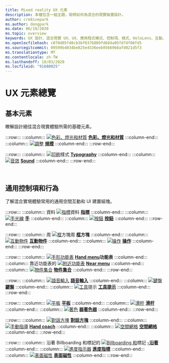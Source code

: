 ```yaml
---
title: Mixed reality UX 元素
description: 本檔包含一組主題，說明如何為混合的現實裝置設計。
author: cre8ivepark
ms.author: dongpark
ms.date: 06/19/2020
ms.topic: overview
keywords: UX 設計、混合現實 UX、UX、應用程式模式、控制項、樣式、HoloLens、互動、空間互動、空間 UI、UX 元素、行為、建立區塊、印刷樣式、色彩
ms.openlocfilehash: c070d05f40cb3bf0376809fd684a05fd74f86fd5
ms.sourcegitcommit: 09599b4034be825e4536eeb9566968afd021d5f3
ms.translationtype: MT
ms.contentlocale: zh-TW
ms.lasthandoff: 10/03/2020
ms.locfileid: "91680025"
---
```

# <a name="ux-elements-overview"></a>UX 元素總覽
## <a name="foundational-elements"></a>基本元素
瞭解設計絕佳混合現實體驗所需的基礎元素。

:::row:::
    :::column:::
       [ ![ 色彩、燈光和材質](images/640px-fragments.png)](color-light-and-materials.md) **[色彩、燈光和材質](color-light-and-materials.md)**
    :::column-end:::
    :::column:::
       [ ![ 調整](images/volvo-cars-microsoft-hololens-experience01-640px.png)](scale.md) **[規模](scale.md)**
    :::column-end:::
:::row-end:::

:::row:::
    :::column:::
       [ ![ 印刷](images/typography-cover.png)](typography.md)樣式 **[Typography](typography.md)**
    :::column-end:::
    :::column:::
       [ ![ 音效](images/spatialaudio.png)](spatial-sound-design.md) **[Sound](spatial-sound-design.md)**
    :::column-end:::
:::row-end:::

<br>

## <a name="common-controls-and-behaviors"></a>通用控制項和行為
了解混合實境體驗常用的通用空間互動和 UI 建置組塊。

:::row:::
    :::column:::
       資料 [ ![ 指標](images/UX_Hero_Cursor.jpg)](cursors.md)資料 **[指標](cursors.md)**
    :::column-end:::
    :::column:::
       [ ![ 手光線](images/UX_Hero_HandRay.jpg)](point-and-commit.md) **[手](point-and-commit.md)**
    :::column-end:::
    :::column:::
       [ ![ 按鈕](images/UX_Hero_Button.jpg)](button.md) **[按鈕](button.md)**
    :::column-end:::
:::row-end:::

:::row:::
    :::column:::
       周 [ ![ 框](images/UX_Hero_BoundingBox.jpg)](app-bar-and-bounding-box.md)方塊周 **[框](app-bar-and-bounding-box.md)方塊**
    :::column-end:::
    :::column:::
       [ ![ 互動物件](images/UX_Hero_Interactable.jpg)](interactable-object.md) **[互動物件](interactable-object.md)**
    :::column-end:::
    :::column:::
       [ ![ 操作](images/UX_Hero_Manipulation.jpg)](direct-manipulation.md) **[操作](direct-manipulation.md)**
    :::column-end:::
:::row-end:::

:::row:::
    :::column:::
       [ ![ 手形功能表](images/UX_Hero_HandMenu.jpg)](hand-menu.md) **[Hand menu](hand-menu.md)功能表**
    :::column-end:::
    :::column:::
       靠近功能表的 [ ![ 附近功能表](images/UX_Hero_NearMenu.jpg)](near-menu.md) **[Near menu](near-menu.md)**
    :::column-end:::
    :::column:::
       [ ![ 物件集合](images/UX_Hero_ObjectCollection.jpg)](object-collection.md) **[物件集合](object-collection.md)**
    :::column-end:::
:::row-end:::

:::row:::
    :::column:::
       [ ![ 語音輸入](images/UX_Hero_VoiceCommand.jpg)](voice-input.md) **[語音輸入](voice-input.md)**
    :::column-end:::
    :::column:::
       [ ![ 鍵盤](images/UX_Hero_Keyboard.jpg)](keyboard.md) **[鍵盤](keyboard.md)**
    :::column-end:::
    :::column:::
       [ ![ 工具](images/UX_Hero_Tooltip.jpg)](tooltip.md)提示 **[工具提示](tooltip.md)**
    :::column-end:::
:::row-end:::

:::row:::
    :::column:::
       [ ![ 平板](images/UX_Hero_Slate.jpg)](slate.md) **[平板](slate.md)**
    :::column-end:::
    :::column:::
       [ ![ 滑杆](images/UX_Hero_Slider.jpg)](slider.md) **[滑杆](slider.md)**
    :::column-end:::
    :::column:::
        [ ![ 著色](images/UX_Hero_StandardShader.jpg)](shader.md) **[器著色器](shader.md)**
    :::column-end:::
:::row-end:::

:::row:::
    :::column:::
       [ ![ 對話方塊](images/MRTK_UX_Dialog.jpg)](dialog-ui.md) **[對話方塊](dialog-ui.md)**
    :::column-end:::
    :::column:::
       [ ![ 手動指導](images/HandCoach/MRTK_handCoach.jpg)](hand-coach.md) **[Hand coach](hand-coach.md)**
    :::column-end:::
    :::column:::
       [ ![ 空間網格](images/MRTK_PulseShader_SpatialMesh.gif)](spatial-mesh-ux.md) **[空間網格](spatial-mesh-ux.md)**
    :::column-end:::
:::row-end:::

:::row:::
    :::column:::
        沿著 Billboarding 和標記的 [ ![ Billboarding 和](images/MRTK_TagAlong.gif)](billboarding-and-tag-along.md)標記 **[-沿著](billboarding-and-tag-along.md)**
    :::column-end:::
    :::column:::
       [ ![ 進度指示器](images/MRTK_ProgressIndicator.gif)](progress.md) **[進度指標](progress.md)**
    :::column-end:::
    :::column:::
       [ ![ 表面磁性](images/MRTK_SurfaceMagnetism.gif)](surface-magnetism.md) **[表面磁性](surface-magnetism.md)**
    :::column-end:::
:::row-end:::

<br>
